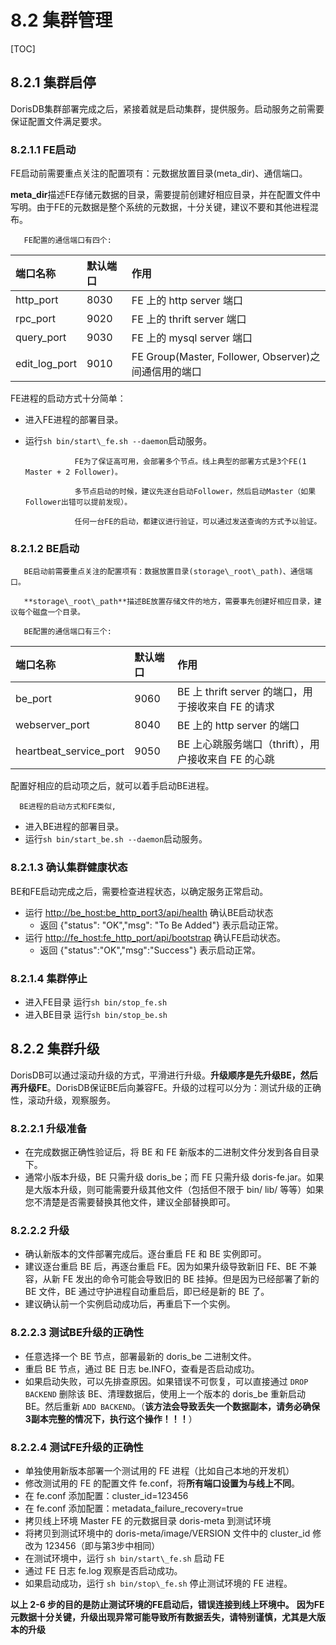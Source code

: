 # 8.2 集群管理

\[TOC\]

## 8.2.1 集群启停

DorisDB集群部署完成之后，紧接着就是启动集群，提供服务。启动服务之前需要保证配置文件满足要求。   


### 8.2.1.1 FE启动

FE启动前需要重点关注的配置项有：元数据放置目录\(meta\_dir\)、通信端口。

**meta\_dir**描述FE存储元数据的目录，需要提前创建好相应目录，并在配置文件中写明。由于FE的元数据是整个系统的元数据，十分关键，建议不要和其他进程混布。

```text
   FE配置的通信端口有四个:
```

| 端口名称 | 默认端口 | 作用 |
| :--- | :--- | :--- |
| http\_port | 8030 | FE 上的 http server 端口 |
| rpc\_port | 9020 | FE 上的 thrift server 端口 |
| query\_port | 9030 | FE 上的 mysql server 端口 |
| edit\_log\_port | 9010 | FE Group\(Master, Follower, Observer\)之间通信用的端口 |

FE进程的启动方式十分简单：

* 进入FE进程的部署目录。
* 运行`sh bin/start\_fe.sh --daemon`启动服务。

  ```text
             FE为了保证高可用，会部署多个节点。线上典型的部署方式是3个FE(1 Master + 2 Follower)。

             多节点启动的时候，建议先逐台启动Follower，然后启动Master（如果Follower出错可以提前发现）。

             任何一台FE的启动，都建议进行验证，可以通过发送查询的方式予以验证。
  ```

### 8.2.1.2 BE启动

```text
   BE启动前需要重点关注的配置项有：数据放置目录(storage\_root\_path)、通信端口。

   **storage\_root\_path**描述BE放置存储文件的地方，需要事先创建好相应目录，建议每个磁盘一个目录。

   BE配置的通信端口有三个:
```

| 端口名称 | 默认端口 | 作用 |
| :--- | :--- | :--- |
| be\_port | 9060 | BE 上 thrift server 的端口，用于接收来自 FE 的请求 |
| webserver\_port | 8040 | BE 上的 http server 的端口 |
| heartbeat\_service\_port | 9050 | BE 上心跳服务端口（thrift），用户接收来自 FE 的心跳 |

配置好相应的启动项之后，就可以着手启动BE进程。

```text
  BE进程的启动方式和FE类似,
```

* 进入BE进程的部署目录。
* 运行`sh bin/start_be.sh --daemon`启动服务。

### 8.2.1.3 确认集群健康状态

BE和FE启动完成之后，需要检查进程状态，以确定服务正常启动。

* 运行 [http://be\_host:be\_http\_port3/api/health](http://be_host:be_http_port3/api/health) 确认BE启动状态
  * 返回 {"status": "OK","msg": "To Be Added"} 表示启动正常。
* 运行 [http://fe\_host:fe\_http\_port/api/bootstrap](http://fe_host:fe_http_port/api/bootstrap) 确认FE启动状态。
  * 返回 {"status":"OK","msg":"Success"} 表示启动正常。

### 8.2.1.4 集群停止

* 进入FE目录 运行`sh bin/stop_fe.sh`
* 进入BE目录 运行`sh bin/stop_be.sh`

## 8.2.2 集群升级

DorisDB可以通过滚动升级的方式，平滑进行升级。**升级顺序是先升级BE，然后再升级FE**。DorisDB保证BE后向兼容FE。升级的过程可以分为：测试升级的正确性，滚动升级，观察服务。

### 8.2.2.1 升级准备

* 在完成数据正确性验证后，将 BE 和 FE 新版本的二进制文件分发到各自目录下。
* 通常小版本升级，BE 只需升级 doris\_be；而 FE 只需升级 doris-fe.jar。如果是大版本升级，则可能需要升级其他文件（包括但不限于 bin/ lib/ 等等）如果您不清楚是否需要替换其他文件，建议全部替换即可。  

### 8.2.2.2 升级

* 确认新版本的文件部署完成后。逐台重启 FE 和 BE 实例即可。
* 建议逐台重启 BE 后，再逐台重启 FE。因为如果升级导致新旧 FE、BE 不兼容，从新 FE 发出的命令可能会导致旧的 BE 挂掉。但是因为已经部署了新的 BE 文件，BE 通过守护进程自动重启后，即已经是新的 BE 了。
* 建议确认前一个实例启动成功后，再重启下一个实例。

### 8.2.2.3 测试BE升级的正确性

* 任意选择一个 BE 节点，部署最新的 doris\_be 二进制文件。
* 重启 BE 节点，通过 BE 日志 be.INFO，查看是否启动成功。
* 如果启动失败，可以先排查原因。如果错误不可恢复，可以直接通过 `DROP BACKEND` 删除该 BE、清理数据后，使用上一个版本的 doris\_be 重新启动 BE。然后重新 `ADD BACKEND`。（**该方法会导致丢失一个数据副本，请务必确保3副本完整的情况下，执行这个操作！！！**）

### 8.2.2.4 测试FE升级的正确性

* 单独使用新版本部署一个测试用的 FE 进程（比如自己本地的开发机）
* 修改测试用的 FE 的配置文件 fe.conf，将**所有端口设置为与线上不同**。
* 在 fe.conf 添加配置：cluster\_id=123456
* 在 fe.conf 添加配置：metadata\_failure\_recovery=true
* 拷贝线上环境 Master FE 的元数据目录 doris-meta 到测试环境
* 将拷贝到测试环境中的 doris-meta/image/VERSION 文件中的 cluster\_id 修改为 123456（即与第3步中相同）
* 在测试环境中，运行 `sh bin/start\_fe.sh` 启动 FE
* 通过 FE 日志 fe.log 观察是否启动成功。
* 如果启动成功，运行 `sh bin/stop\_fe.sh` 停止测试环境的 FE 进程。

**以上 2-6 步的目的是防止测试环境的FE启动后，错误连接到线上环境中。** **因为FE元数据十分关键，升级出现异常可能导致所有数据丢失，请特别谨慎，尤其是大版本的升级**   


